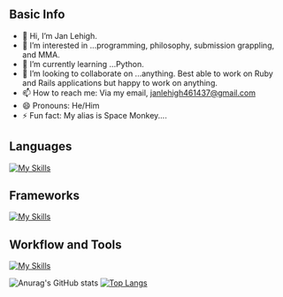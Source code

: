 ## Basic Info
- 👋 Hi, I’m Jan Lehigh.
- 👀 I’m interested in ...programming, philosophy, submission grappling, and MMA. 
- 🌱 I’m currently learning ...Python. 
- 💞️ I’m looking to collaborate on ...anything. Best able to work on Ruby and Rails applications but happy to work on anything. 
- 📫 How to reach me: Via my email, janlehigh461437@gmail.com
- 😄 Pronouns: He/Him
- ⚡ Fun fact: My alias is Space Monkey....

## Languages
[![My Skills](https://skillicons.dev/icons?i=ruby,py,html,css,postgres,sqlite)](https://skillicons.dev)


## Frameworks
[![My Skills](https://skillicons.dev/icons?i=rails,django,flask)](https://skillicons.dev)


## Workflow and Tools
[![My Skills](https://skillicons.dev/icons?i=github,vscode,git,postman,heroku)](https://skillicons.dev)


![Anurag's GitHub stats](https://github-readme-stats.vercel.app/api?username=JCL461437&show=reviews,discussions_started,discussions_answered,prs_merged,prs_merged_percentageicons=true&show_icons=true&theme=merko)       [![Top Langs](https://github-readme-stats.vercel.app/api/top-langs/?username=JCL461437&layout=pie&theme=merko)](https://github.com/JCL461437/github-readme-stats)
<!---
JCL461437/JCL461437 is a ✨ special ✨ repository because its `README.md` (this file) appears on your GitHub profile.
You can click the Preview link to take a look at your changes.
--->

